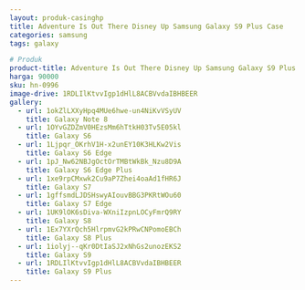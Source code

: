 ```yaml
---
layout: produk-casinghp
title: Adventure Is Out There Disney Up Samsung Galaxy S9 Plus Case
categories: samsung
tags: galaxy

# Produk
product-title: Adventure Is Out There Disney Up Samsung Galaxy S9 Plus Case
harga: 90000
sku: hn-0996
image-drive: 1RDLIlKtvvIgp1dHlL8ACBVvdaIBHBEER
gallery:
  - url: 1okZlLXXyHpq4MUe6hwe-un4NiKvVSyUV
    title: Galaxy Note 8
  - url: 1OYvGZDZmV0HEzsMm6hTtkH03Tv5E05kl
    title: Galaxy S6
  - url: 1Ljpqr_OKrhV1H-x2unEY10K3HLKw2Vis
    title: Galaxy S6 Edge
  - url: 1pJ_Nw62NBJgOctOrTMBtWkBk_Nzu8D9A
    title: Galaxy S6 Edge Plus
  - url: 1xe9rpCMxwk2Cu9aP7Zhei4oaAd1fHR6J
    title: Galaxy S7
  - url: 1gffsmdLJDSHswyAIouvBBG3PKRtWOu60
    title: Galaxy S7 Edge
  - url: 1UK9lOK6sDiva-WXniIzpnLOCyFmrQ9RY
    title: Galaxy S8
  - url: 1Ex7YXrQch5HlrpmvG2kPRwCNPomoEBCh
    title: Galaxy S8 Plus
  - url: 1iolyj--qKr0DtIaSJ2xNhGs2unozEKS2
    title: Galaxy S9
  - url: 1RDLIlKtvvIgp1dHlL8ACBVvdaIBHBEER
    title: Galaxy S9 Plus
---
```

